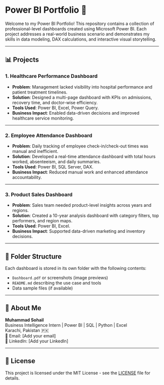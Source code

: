 # Power BI Portfolio 🚀

Welcome to my Power BI Portfolio! This repository contains a collection of professional-level dashboards created using Microsoft Power BI. Each project addresses a real-world business scenario and demonstrates my skills in data modeling, DAX calculations, and interactive visual storytelling.

---

## 📊 Projects

### 1. **Healthcare Performance Dashboard**
- **Problem**: Management lacked visibility into hospital performance and patient treatment timelines.
- **Solution**: Designed a multi-page dashboard with KPIs on admissions, recovery time, and doctor-wise efficiency.
- **Tools Used**: Power BI, Excel, Power Query.
- **Business Impact**: Enabled data-driven decisions and improved healthcare service monitoring.

---

### 2. **Employee Attendance Dashboard**
- **Problem**: Daily tracking of employee check-in/check-out times was manual and inefficient.
- **Solution**: Developed a real-time attendance dashboard with total hours worked, absenteeism, and daily summaries.
- **Tools Used**: Power BI, SQL Server, DAX.
- **Business Impact**: Reduced manual work and enhanced attendance accountability.

---

### 3. **Product Sales Dashboard**
- **Problem**: Sales team needed product-level insights across years and regions.
- **Solution**: Created a 10-year analysis dashboard with category filters, top performers, and region maps.
- **Tools Used**: Power BI, Excel.
- **Business Impact**: Supported data-driven marketing and inventory decisions.

---

## 📁 Folder Structure
Each dashboard is stored in its own folder with the following contents:
- `Dashboard.pdf` or screenshots (image previews)
- `README.md` describing the use case and tools
- Data sample files (if available)

---

## 💼 About Me

**Muhammad Sohail**  
Business Intelligence Intern | Power BI | SQL | Python | Excel  
Karachi, Pakistan 🇵🇰  
📧 Email: [Add your email]  
🔗 LinkedIn: [Add your LinkedIn]

---

## 📄 License

This project is licensed under the MIT License - see the [LICENSE](LICENSE) file for details.
